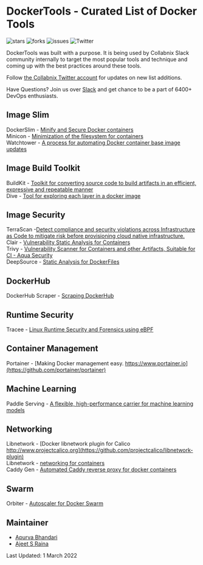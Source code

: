 # DockerTools - Curated List of Docker Tools


![stars](https://img.shields.io/github/stars/collabnix/dockertools)
![forks](https://img.shields.io/github/forks/collabnix/dockertools)
![issues](https://img.shields.io/github/issues/collabnix/dockertools)
![Twitter](https://img.shields.io/twitter/follow/dockertools?style=social)

DockerTools was built with a purpose. It is being used by Collabnix Slack community internally to target the most popular tools and technique and coming up with the best practices around these tools. 


Follow [the Collabnix Twitter account](https://twitter.com/collabnix) for updates on new list additions.

Have Questions? Join us over [Slack](https://launchpass.com/collabnix) and get chance to be a part of 6400+ DevOps enthusiasts.<br>

## Image Slim

DockerSlim - [Minify and Secure Docker containers](https://github.com/docker-slim/docker-slim)<br>
Minicon - [Minimization of the filesystem for containers](https://github.com/grycap/minicon)<br>
Watchtower - [A process for automating Docker container base image updates](https://github.com/containrrr/watchtower)<br>

## Image Build Toolkit

BuildKit - [Toolkit for converting source code to build artifacts in an efficient, expressive and repeatable manner](https://github.com/moby/buildkit)<br>
Dive - [Tool for exploring each layer in a docker image](https://github.com/wagoodman/dive)<br>


## Image Security

TerraScan -[Detect compliance and security violations across Infrastructure as Code to mitigate risk before provisioning cloud native infrastructure. ](https://github.com/accurics/terrascan)<br>
Clair - [Vulnerability Static Analysis for Containers](https://github.com/quay/clair)<br>
Trivy - [Vulnerability Scanner for Containers and other Artifacts, Suitable for CI - Aqua Security](https://github.com/aquasecurity/trivy)<br>
DeepSource - [Static Analysis for DockerFiles](https://deepsource.io/)<br>


## DockerHub


DockerHub Scraper - [Scraping DockerHub](https://github.com/itamarhaber/dockerhub-scraper)<br>



## Runtime Security

Tracee - [Linux Runtime Security and Forensics using eBPF](https://github.com/aquasecurity/tracee)<br>

## Container Management

Portainer - [Making Docker management easy. https://www.portainer.io](https://github.com/portainer/portainer)<br>

## Machine Learning

Paddle Serving - [A flexible, high-performance carrier for machine learning models](https://github.com/PaddlePaddle/Serving)<br>

## Networking

Libnetwork - [Docker libnetwork plugin for Calico http://www.projectcalico.org](https://github.com/projectcalico/libnetwork-plugin)<br>
Libnetwork - [networking for containers](https://github.com/moby/libnetwork)<br>
Caddy Gen - [Automated Caddy reverse proxy for docker containers](https://github.com/wemake-services/caddy-gen)<br>

## Swarm

Orbiter - [Autoscaler for Docker Swarm](https://github.com/gianarb/orbiter)

## Maintainer

- [Apurva Bhandari](https://www.linkedin.com/in/apurvabhandari-linux/)
- [Ajeet S Raina](https://www.linkedin.com/in/ajeetsraina)

Last Updated: 1 March 2022

